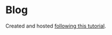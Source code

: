 # Blog

Created and hosted [following this tutorial](https://devops.novalagung.com/en/cicd-serverless-ebook-gitbook-github-pages-actions-calibre.html).
